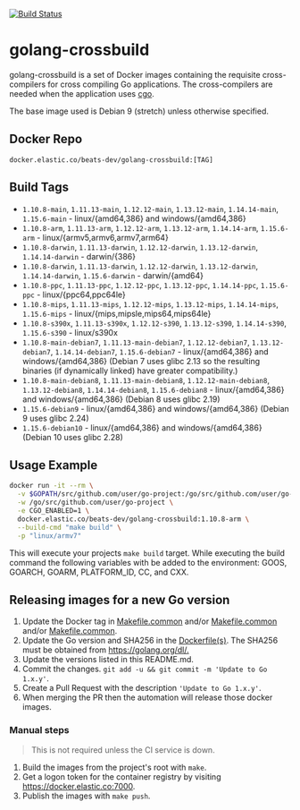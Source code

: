 [![Build Status](https://beats-ci.elastic.co/buildStatus/icon?job=Beats%2Fgolang-crossbuild-mbp%2Fmaster)](https://beats-ci.elastic.co/job/Beats/job/golang-crossbuild-mbp/job/master/)

# golang-crossbuild

golang-crossbuild is a set of Docker images containing the requisite
cross-compilers for cross compiling Go applications. The cross-compilers are
needed when the application uses [cgo](https://golang.org/cmd/cgo/).

The base image used is Debian 9 (stretch) unless otherwise specified.

## Docker Repo

`docker.elastic.co/beats-dev/golang-crossbuild:[TAG]`

## Build Tags

- `1.10.8-main`, `1.11.13-main`, `1.12.12-main`, `1.13.12-main`, `1.14.14-main`, `1.15.6-main` - linux/{amd64,386} and windows/{amd64,386}
- `1.10.8-arm`, `1.11.13-arm`, `1.12.12-arm`, `1.13.12-arm`, `1.14.14-arm`, `1.15.6-arm` - linux/{armv5,armv6,armv7,arm64}
- `1.10.8-darwin`, `1.11.13-darwin`, `1.12.12-darwin`, `1.13.12-darwin`, `1.14.14-darwin` - darwin/{386}
- `1.10.8-darwin`, `1.11.13-darwin`, `1.12.12-darwin`, `1.13.12-darwin`, `1.14.14-darwin`, `1.15.6-darwin` - darwin/{amd64}
- `1.10.8-ppc`, `1.11.13-ppc`, `1.12.12-ppc`, `1.13.12-ppc`, `1.14.14-ppc`, `1.15.6-ppc` - linux/{ppc64,ppc64le}
- `1.10.8-mips`, `1.11.13-mips`, `1.12.12-mips`, `1.13.12-mips`, `1.14.14-mips`, `1.15.6-mips` - linux/{mips,mipsle,mips64,mips64le}
- `1.10.8-s390x`, `1.11.13-s390x`, `1.12.12-s390`, `1.13.12-s390`, `1.14.14-s390`, `1.15.6-s390` - linux/s390x
- `1.10.8-main-debian7`, `1.11.13-main-debian7`, `1.12.12-debian7`, `1.13.12-debian7`, `1.14.14-debian7`, `1.15.6-debian7` - linux/{amd64,386} and windows/{amd64,386} (Debian 7
  uses glibc 2.13 so the resulting binaries (if dynamically linked) have greater
  compatibility.)
- `1.10.8-main-debian8`, `1.11.13-main-debian8`, `1.12.12-main-debian8`, `1.13.12-debian8`, `1.14.14-debian8`, `1.15.6-debian8` - linux/{amd64,386} and windows/{amd64,386} (Debian 8
  uses glibc 2.19)
- `1.15.6-debian9` - linux/{amd64,386} and windows/{amd64,386} (Debian 9 uses glibc 2.24)
- `1.15.6-debian10` - linux/{amd64,386} and windows/{amd64,386} (Debian 10 uses glibc 2.28)

## Usage Example

```sh
docker run -it --rm \
  -v $GOPATH/src/github.com/user/go-project:/go/src/github.com/user/go-project \
  -w /go/src/github.com/user/go-project \
  -e CGO_ENABLED=1 \
  docker.elastic.co/beats-dev/golang-crossbuild:1.10.8-arm \
  --build-cmd "make build" \
  -p "linux/armv7"
```

This will execute your projects `make build` target. While executing the build
command the following variables with be added to the environment: GOOS, GOARCH,
GOARM, PLATFORM_ID, CC, and CXX.

## Releasing images for a new Go version

1. Update the Docker tag in
   [Makefile.common](https://github.com/elastic/golang-crossbuild/blob/master/go1.10/Makefile.common#L5) and/or
   [Makefile.common](https://github.com/elastic/golang-crossbuild/blob/master/go1.11/Makefile.common#L5) and/or
   [Makefile.common](https://github.com/elastic/golang-crossbuild/blob/master/go1.12/Makefile.common#L5).
1. Update the Go version and SHA256 in the
   [Dockerfile(s)](https://github.com/elastic/golang-crossbuild/blob/master/go1.10/base/Dockerfile#L19-L21).
   The SHA256 must be obtained from <https://golang.org/dl/.>
1. Update the versions listed in this README.md.
1. Commit the changes. `git add -u && git commit -m 'Update to Go 1.x.y'`.
1. Create a Pull Request with the description `'Update to Go 1.x.y'`.
1. When merging the PR then the automation will release those docker images.

### Manual steps

> This is not required unless the CI service is down.

1. Build the images from the project's root with `make`.
1. Get a logon token for the container registry by visiting <https://docker.elastic.co:7000>.
1. Publish the images with `make push`.
